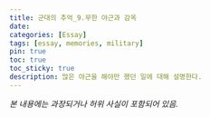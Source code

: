 ```yaml
---
title: 군대의 추억_9.무한 야근과 감옥
date: 
categories: [Essay]
tags: [essay, memories, military]
pin: true
toc: true
toc_sticky: true
description: 많은 야근을 해야만 했던 일에 대해 설명한다.
---
```


_본 내용에는 과장되거나 허위 사실이 포함되어 있음._